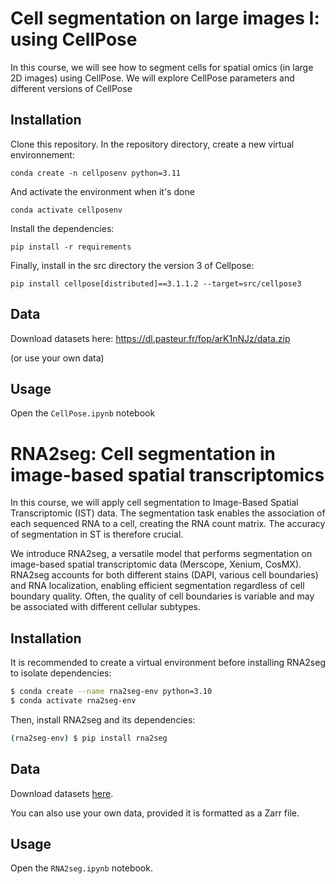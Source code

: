 # Cell segmentation  on large images I: using CellPose

In this course, we will see how to segment cells for spatial omics (in large 2D images) using CellPose.
We will explore CellPose parameters and different versions of CellPose

## Installation

Clone this repository.
In the repository directory, create a new virtual environnement:
```
conda create -n cellposenv python=3.11 
```

And activate the environment when it's done
```
conda activate cellposenv
```


Install the dependencies:
```
pip install -r requirements
```

Finally, install in the src directory the version 3 of Cellpose:
```
pip install cellpose[distributed]==3.1.1.2 --target=src/cellpose3
```

## Data

Download datasets here: [https://dl.pasteur.fr/fop/arK1nNJz/data.zip ](https://dl.pasteur.fr/fop/arK1nNJz/data.zip)

(or use your own data)

## Usage

Open the `CellPose.ipynb` notebook


# RNA2seg: Cell segmentation in image-based spatial transcriptomics

In this course, we will apply cell segmentation to Image-Based Spatial Transcriptomic (IST) data. 
The segmentation task enables the association of each sequenced RNA to a cell, creating the RNA count matrix. The accuracy of segmentation in ST is therefore crucial.

We introduce RNA2seg, a versatile model that performs segmentation on image-based spatial transcriptomic data (Merscope, Xenium, CosMX). 
RNA2seg accounts for both different stains (DAPI, various cell boundaries) and RNA localization, enabling efficient segmentation regardless of cell boundary quality. 
Often, the quality of cell boundaries is variable and may be associated with different cellular subtypes.

## Installation

It is recommended to create a virtual environment before installing RNA2seg to isolate dependencies:

```bash
$ conda create --name rna2seg-env python=3.10
$ conda activate rna2seg-env
```

Then, install RNA2seg and its dependencies:

```bash
(rna2seg-env) $ pip install rna2seg
```

## Data

Download datasets [here](https://drive.google.com/file/d/1NGTglMnCTxW-oG4XV_8ffCQ9S2JKeAGk/view?usp=sharing).

You can also use your own data, provided it is formatted as a Zarr file.

## Usage

Open the `RNA2seg.ipynb` notebook.